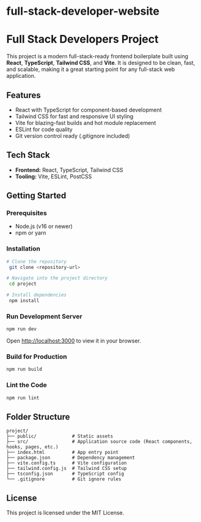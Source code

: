 # full-stack-developer-website
# Full Stack Developers Project

This project is a modern full-stack-ready frontend boilerplate built using **React**, **TypeScript**, **Tailwind CSS**, and **Vite**. It is designed to be clean, fast, and scalable, making it a great starting point for any full-stack web application.

##  Features
-  React with TypeScript for component-based development
-  Tailwind CSS for fast and responsive UI styling
-  Vite for blazing-fast builds and hot module replacement
-  ESLint for code quality
-  Git version control ready (.gitignore included)

##  Tech Stack
- **Frontend:** React, TypeScript, Tailwind CSS
- **Tooling:** Vite, ESLint, PostCSS

##  Getting Started

### Prerequisites
- Node.js (v16 or newer)
- npm or yarn

### Installation
```bash
# Clone the repository
 git clone <repository-url>

# Navigate into the project directory
 cd project

# Install dependencies
 npm install
```

### Run Development Server
```bash
npm run dev
```
Open [http://localhost:3000](http://localhost:3000) to view it in your browser.

### Build for Production
```bash
npm run build
```

### Lint the Code
```bash
npm run lint
```

##  Folder Structure
```
project/
├── public/             # Static assets
├── src/                # Application source code (React components, hooks, pages, etc.)
├── index.html          # App entry point
├── package.json        # Dependency management
├── vite.config.ts      # Vite configuration
├── tailwind.config.js  # Tailwind CSS setup
├── tsconfig.json       # TypeScript config
└── .gitignore          # Git ignore rules
```

##  License
This project is licensed under the MIT License.

